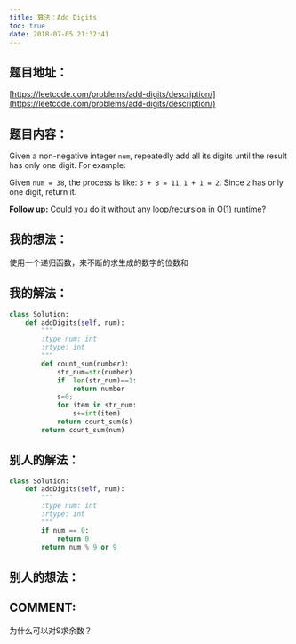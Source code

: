 ```yaml
---
title: 算法：Add Digits
toc: true
date: 2018-07-05 21:32:41
---
```


## 题目地址：


[https://leetcode.com/problems/add-digits/description/](https://leetcode.com/problems/add-digits/description/)


## 题目内容：


Given a non-negative integer `num`, repeatedly add all its digits until the result has only one digit.
For example:

Given `num = 38`, the process is like: `3 + 8 = 11`, `1 + 1 = 2`. Since `2` has only one digit, return it.

**Follow up:**
Could you do it without any loop/recursion in O(1) runtime?


## 我的想法：

使用一个递归函数，来不断的求生成的数字的位数和

## 我的解法：



```python
class Solution:
    def addDigits(self, num):
        """
        :type num: int
        :rtype: int
        """
        def count_sum(number):
            str_num=str(number)
            if  len(str_num)==1:
                return number
            s=0;
            for item in str_num:
                s+=int(item)
            return count_sum(s)
        return count_sum(num)
```



## 别人的解法：



```python
class Solution:
    def addDigits(self, num):
        """
        :type num: int
        :rtype: int
        """
        if num == 0:
            return 0
        return num % 9 or 9
```



## 别人的想法：





## COMMENT:


为什么可以对9求余数？

